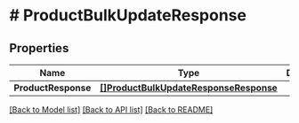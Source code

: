# # ProductBulkUpdateResponse


## Properties 


Name | Type | Description | Notes
------------ | ------------- | ------------- | -------------
**ProductResponse**| [**[]ProductBulkUpdateResponseResponse**](ProductBulkUpdateResponseResponse.md) |   | [optional]


[[Back to Model list]](../../README.md#models) [[Back to API list]](../../README.md#endpoints) [[Back to README]](../../README.md)

